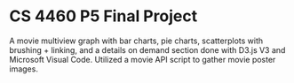 # CS 4460 P5 Final Project

A movie multiview graph with bar charts, pie charts, scatterplots with brushing + linking, and a details on demand section done with D3.js V3 and Microsoft Visual Code. Utilized a movie API script to gather movie poster images.

